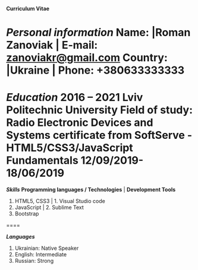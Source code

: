 **Curriculum Vitae**

**_Personal information_**
Name: |Roman Zanoviak | E-mail: zanoviakr@gmail.com
Country: |Ukraine | Phone: +380633333333
===

**_Education_**
2016 – 2021 Lviv Politechnic University Field of study: Radio Electronic Devices and Systems
certificate from SoftServe - HTML5/CSS3/JavaScript Fundamentals 12/09/2019-18/06/2019
===

**_Skills_**
**Programming languages / Technologies** | **Development Tools**

1. HTML5, CSS3 | 1. Visual Studio code
2. JavaScript | 2. Sublime Text
3. Bootstrap

====

**_Languages_**

1. Ukrainian: Native Speaker
2. English: Intermediate
3. Russian: Strong
